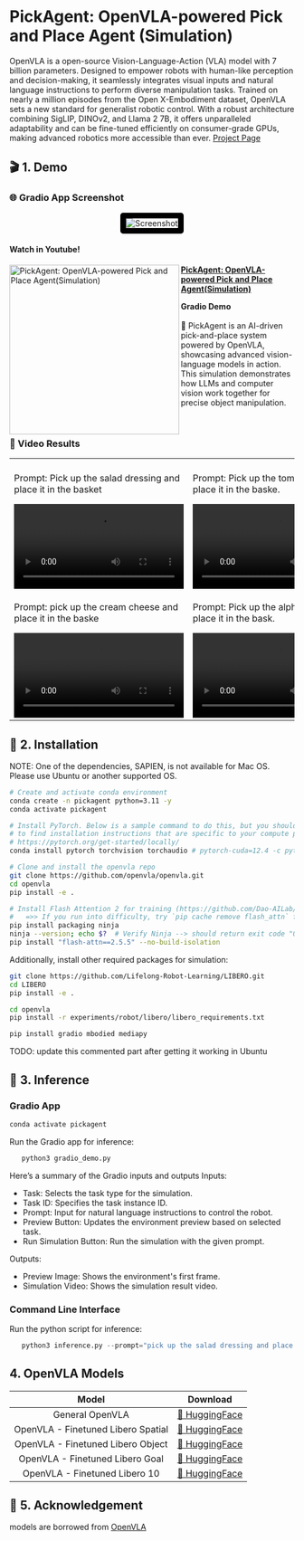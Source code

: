 # PickAgent: OpenVLA-powered Pick and Place Agent (Simulation)
OpenVLA is a open-source Vision-Language-Action (VLA) model with 7 billion parameters. Designed to empower robots with human-like perception and decision-making, it seamlessly integrates visual inputs and natural language instructions to perform diverse manipulation tasks. Trained on nearly a million episodes from the Open X-Embodiment dataset, OpenVLA sets a new standard for generalist robotic control. With a robust architecture combining SigLIP, DINOv2, and Llama 2 7B, it offers unparalleled adaptability and can be fine-tuned efficiently on consumer-grade GPUs, making advanced robotics more accessible than ever. [Project Page](https://openvla.github.io/)

## 🎬 1. Demo 
### 🌐 Gradio App Screenshot
<p align="center">
  <img src="https://github.com/user-attachments/assets/96928b5c-f683-4c75-b3ed-72b0f18dce92" alt="Screenshot" style="border: 10px solid black; border-radius: 5px;"/>
</p>

#### Watch in Youtube!
<p align="left">
<a href="https://www.youtube.com/watch?v=MvPEy6JLu94" title="PickAgent: OpenVLA-powered Pick and Place Agent(Simulation)"><img src="https://github.com/user-attachments/assets/2ee55647-412e-4522-b56b-2d4db4026c74" alt="PickAgent: OpenVLA-powered Pick and Place Agent(Simulation)" width="300px" align="left" /></a>
<a href="https://youtu.be/watch?v=MvPEy6JLu94" title="PickAgent: OpenVLA-powered Pick and Place Agent(Simulation)"><strong>PickAgent: OpenVLA-powered Pick and Place Agent(Simulation)</strong></a>
<div><strong>Gradio Demo</strong></div>
<br/>🚀 PickAgent is an AI-driven pick-and-place system powered by OpenVLA, showcasing advanced vision-language models in action. This simulation demonstrates how LLMs and computer vision work together for precise object manipulation.</p>

<br/>

### 🎥 Video Results
</div>
<table class="center">
  <tr style="font-weight: bolder;text-align:center;">
        <td width="50%"><b></b></td>
        <td width="50%"><b></b></td>
  </tr>
  <tr>
    <td>
      <p>Prompt: Pick up the salad dressing and place it in the basket</p>
      <video src=https://github.com/user-attachments/assets/0672d86a-1397-45c8-bc89-9d7577fc1156 controls preload></video>    
    </td>
    <td>
       <p>Prompt: Pick up the tomato sauce and place it in the baske.</p>
      <video src=https://github.com/user-attachments/assets/56dd3c51-f049-4430-b523-da94d571a6f1 controls preload></video>    
    </td>
  </tr>
   <tr>
    <td>
      <p>Prompt: pick up the cream cheese and place it in the baske</p>
      <video src=https://github.com/user-attachments/assets/e2bad8d3-ab93-44c2-80bd-1ebbb7db186d controls preload></video>    
    </td>
    <td>
       <p>Prompt: Pick up the alphabet soup and place it in the bask.</p>
      <video src=https://github.com/user-attachments/assets/aa1ba68b-c8e1-446b-b65e-2724ff72ed2f controls preload></video>    
    </td>
   
  </tr>

</table>


## 🔧 2. Installation
NOTE: One of the dependencies, SAPIEN, is not available for Mac OS. Please use Ubuntu or another supported OS.

```bash
# Create and activate conda environment
conda create -n pickagent python=3.11 -y
conda activate pickagent

# Install PyTorch. Below is a sample command to do this, but you should check the following link
# to find installation instructions that are specific to your compute platform:
# https://pytorch.org/get-started/locally/
conda install pytorch torchvision torchaudio # pytorch-cuda=12.4 -c pytorch -c nvidia -y  # UPDATE ME!

# Clone and install the openvla repo
git clone https://github.com/openvla/openvla.git
cd openvla
pip install -e .

# Install Flash Attention 2 for training (https://github.com/Dao-AILab/flash-attention)
#   =>> If you run into difficulty, try `pip cache remove flash_attn` first
pip install packaging ninja
ninja --version; echo $?  # Verify Ninja --> should return exit code "0"
pip install "flash-attn==2.5.5" --no-build-isolation
```
Additionally, install other required packages for simulation:
```bash
git clone https://github.com/Lifelong-Robot-Learning/LIBERO.git
cd LIBERO
pip install -e .

cd openvla
pip install -r experiments/robot/libero/libero_requirements.txt

pip install gradio mbodied mediapy
```

TODO: update this commented part after getting it working in Ubuntu
<!-- You may see this error. You can ignore it.
```bash
ERROR: pip's dependency resolver does not currently take into account all the packages that are installed. This behaviour is the source of the following dependency conflicts.
tensorflow-macos 2.15.0 requires protobuf!=4.21.0,!=4.21.1,!=4.21.2,!=4.21.3,!=4.21.4,!=4.21.5,<5.0.0dev,>=3.20.3, but you have protobuf 5.29.4 which is incompatible.
```

Follow these steps to install the simpler_env package, for the gradio simulation:
1. https://github.com/simpler-env/SimplerEnv?tab=readme-ov-file#installation
1. may need to pip install sapien: https://sapien.ucsd.edu/docs/latest/tutorial/basic/installation.html  -->

## 🚀 3. Inference
### Gradio App
```bash
conda activate pickagent
```

Run the Gradio app for inference:
```python
   python3 gradio_demo.py
```
Here’s a summary of the Gradio inputs and outputs
Inputs:
 - Task: Selects the task type for the simulation.
 - Task ID: Specifies the task instance ID.
 - Prompt: Input for natural language instructions to control the robot.
 - Preview Button: Updates the environment preview based on selected task.
 - Run Simulation Button: Run the simulation with the given prompt.

Outputs:
 - Preview Image: Shows the environment's first frame.
 - Simulation Video: Shows the simulation result video.


### Command Line Interface
Run the python script for inference:
```python
   python3 inference.py --prompt="pick up the salad dressing and place it in the basket" --task="libero_object" --task_id=2 --image_resize=1024 --output_video="outputs/videos"
```

## 4. OpenVLA Models

<div align="center">

|      **Model**      | **Download**                                                                   |
| :-----------------: | ------------------------------------------------------------------------------ |
| General OpenVLA | [🤗 HuggingFace](https://huggingface.co/openvla/openvla-7b)  |
| OpenVLA - Finetuned Libero Spatial | [🤗 HuggingFace](https://huggingface.co/manycore-research/SpatialLM-Qwen-0.5B) |
| OpenVLA - Finetuned Libero Object | [🤗 HuggingFace](https://huggingface.co/openvla/openvla-7b-finetuned-libero-object) |
| OpenVLA - Finetuned Libero Goal | [🤗 HuggingFace](https://huggingface.co/openvla/openvla-7b-finetuned-libero-goal) |
| OpenVLA - Finetuned Libero 10 | [🤗 HuggingFace](https://huggingface.co/openvla/openvla-7b-finetuned-libero-10) |
</div>

## 🙏 5. Acknowledgement
models are borrowed from [OpenVLA](https://openvla.github.io/)

